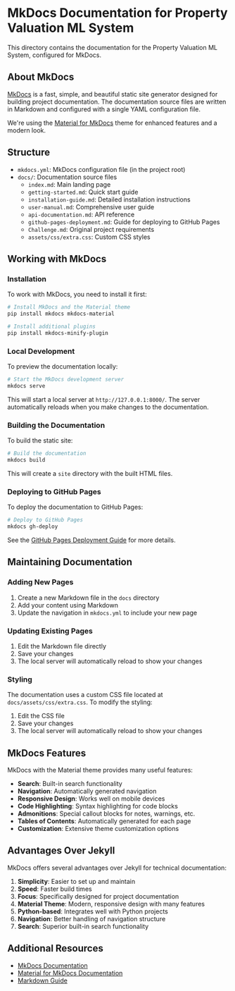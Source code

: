 # MkDocs Documentation for Property Valuation ML System

This directory contains the documentation for the Property Valuation ML System, configured for MkDocs.

## About MkDocs

[MkDocs](https://www.mkdocs.org/) is a fast, simple, and beautiful static site generator designed for building project documentation. The documentation source files are written in Markdown and configured with a single YAML configuration file.

We're using the [Material for MkDocs](https://squidfunk.github.io/mkdocs-material/) theme for enhanced features and a modern look.

## Structure

- `mkdocs.yml`: MkDocs configuration file (in the project root)
- `docs/`: Documentation source files
  - `index.md`: Main landing page
  - `getting-started.md`: Quick start guide
  - `installation-guide.md`: Detailed installation instructions
  - `user-manual.md`: Comprehensive user guide
  - `api-documentation.md`: API reference
  - `github-pages-deployment.md`: Guide for deploying to GitHub Pages
  - `Challenge.md`: Original project requirements
  - `assets/css/extra.css`: Custom CSS styles

## Working with MkDocs

### Installation

To work with MkDocs, you need to install it first:

```bash
# Install MkDocs and the Material theme
pip install mkdocs mkdocs-material

# Install additional plugins
pip install mkdocs-minify-plugin
```

### Local Development

To preview the documentation locally:

```bash
# Start the MkDocs development server
mkdocs serve
```

This will start a local server at `http://127.0.0.1:8000/`. The server automatically reloads when you make changes to the documentation.

### Building the Documentation

To build the static site:

```bash
# Build the documentation
mkdocs build
```

This will create a `site` directory with the built HTML files.

### Deploying to GitHub Pages

To deploy the documentation to GitHub Pages:

```bash
# Deploy to GitHub Pages
mkdocs gh-deploy
```

See the [GitHub Pages Deployment Guide](github-pages-deployment.md) for more details.

## Maintaining Documentation

### Adding New Pages

1. Create a new Markdown file in the `docs` directory
2. Add your content using Markdown
3. Update the navigation in `mkdocs.yml` to include your new page

### Updating Existing Pages

1. Edit the Markdown file directly
2. Save your changes
3. The local server will automatically reload to show your changes

### Styling

The documentation uses a custom CSS file located at `docs/assets/css/extra.css`. To modify the styling:

1. Edit the CSS file
2. Save your changes
3. The local server will automatically reload to show your changes

## MkDocs Features

MkDocs with the Material theme provides many useful features:

- **Search**: Built-in search functionality
- **Navigation**: Automatically generated navigation
- **Responsive Design**: Works well on mobile devices
- **Code Highlighting**: Syntax highlighting for code blocks
- **Admonitions**: Special callout blocks for notes, warnings, etc.
- **Tables of Contents**: Automatically generated for each page
- **Customization**: Extensive theme customization options

## Advantages Over Jekyll

MkDocs offers several advantages over Jekyll for technical documentation:

1. **Simplicity**: Easier to set up and maintain
2. **Speed**: Faster build times
3. **Focus**: Specifically designed for project documentation
4. **Material Theme**: Modern, responsive design with many features
5. **Python-based**: Integrates well with Python projects
6. **Navigation**: Better handling of navigation structure
7. **Search**: Superior built-in search functionality

## Additional Resources

- [MkDocs Documentation](https://www.mkdocs.org/)
- [Material for MkDocs Documentation](https://squidfunk.github.io/mkdocs-material/)
- [Markdown Guide](https://www.markdownguide.org/)